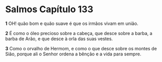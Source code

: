 # Salmos Capítulo 133

**1** 	OH! quão bom e quão suave é que os irmãos vivam em união.

**2** 	É como o óleo precioso sobre a cabeça, que desce sobre a barba, a barba de Arão, e que desce à orla das suas vestes.

**3** 	Como o orvalho de Hermom, e como o que desce sobre os montes de Sião, porque ali o Senhor ordena a bênção e a vida para sempre.

